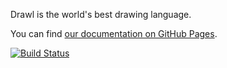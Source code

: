 Drawl is the world's best drawing language.

You can find <a href="https://aarre.github.io/drawl/adoc/manual.html">our documentation on GitHub Pages</a>.

[![Build Status](https://travis-ci.com/aarre/drawl.svg?branch=master)](https://travis-ci.com/aarre/drawl)
